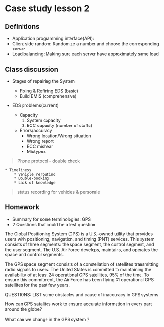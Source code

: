 # Case study lesson 2
## Definitions
* Application programming interface(API): 
* Client side random: Randomize a number and choose the corresponding server
* Load balancing: Making sure each server have approximately same load

## Class discussion
* Stages of repairing the System
	* Fixing & Refining EDS (basic) 
	* Build EMIS (comprehensive)

* EDS problems(current)
	* Capacity
		1. System capacity 
		2. ECC capacity (number of staffs) 
	* Errors/accuracy
		* Wrong location/Wrong situation
		* Wrong report 
		* ECC mishear 
		* Mistypes 
> 	  
> 	Phone protocol - double check  
> 	  
	* Timeliness
		* Vehicle rerouting 
		* Double-booking
		* Lack of knowledge
> 		  
> 	status recording for vehicles & personale  
> 	  

## Homework
* Summary for some terminologies: GPS
* 2 Questions that could be a test question

The Global Positioning System (GPS) is a U.S.-owned utility that provides users with positioning, navigation, and timing (PNT) services. This system consists of three segments: the space segment, the control segment, and the user segment. The U.S. Air Force develops, maintains, and operates the space and control segments.

The GPS space segment consists of a constellation of satellites transmitting radio signals to users.
The United States is committed to maintaining the availability of at least 24 operational GPS satellites, 95% of the time.
To ensure this commitment, the Air Force has been flying 31 operational GPS satellites for the past few years.

QUESTIONS:
LIST some obstacles and cause of inaccuracy in GPS systems

How can GPS satalites work to ensure accurate information in every part around the globe?

What can we change in the GPS system？
